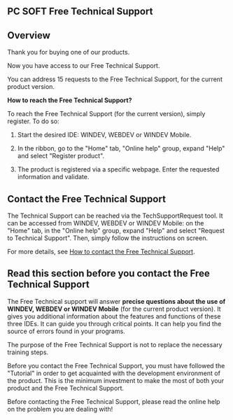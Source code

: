 
## PC SOFT Free Technical Support
			



<a name="NOTE1"></a>
<a name="NOTE1_1"></a>


## Overview
<a name="overview_ELTTEXTE000130"></a>
Thank you for buying one of our products.

Now you have access to our Free Technical Support.

You can address 15 requests to the Free Technical Support, for the current product version. 



**How to reach the Free Technical Support?**

To reach the Free Technical Support (for the current version), simply register. To do so: 

1. Start the desired IDE: WINDEV, WEBDEV or WINDEV Mobile. 

2. In the ribbon, go to the "Home" tab, "Online help" group, expand "Help" and select "Register product". 

3. The product is registered via a specific webpage. Enter the requested information and validate. 




<a name="NOTE2"></a>
<a name="NOTE2_1"></a>


## Contact the Free Technical Support
<a name="contact_the_free_technical_support_ELTTEXTE000154"></a>
The Technical Support can be reached via the TechSupportRequest tool. 
It can be accessed from WINDEV, WEBDEV or WINDEV Mobile: on the "Home" tab, in the "Online help" group, expand "Help" and select "Request to Technical Support". Then, simply follow the instructions on screen.

For more details, see [How to contact the Free Technical Support](../Support/4010005.md).

<a name="NOTE3"></a>
<a name="NOTE3_1"></a>


## Read this section before you contact the Free Technical Support
<a name="read_this_section_before_you_contact_the_free_technical_support_ELTTEXTE000178"></a>
The Free Technical support will answer **precise questions about the use of WINDEV, WEBDEV or WINDEV Mobile** (for the current product version). It gives you additional information about the features and functions of these three IDEs. It can guide you through critical points. It can help you find the source of errors found in your programs.

The purpose of the Free Technical Support is not to replace the necessary training steps.

Before you contact the Free Technical Support, you must have followed the "Tutorial" in order to get acquainted with the development environment of the product. This is the minimum investment to make the most of both your product and the Free Technical Support.

Before contacting the Free Technical Support, please read the online help on the problem you are dealing with!


